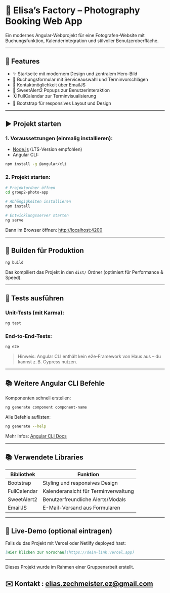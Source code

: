 # 📸 Elisa’s Factory – Photography Booking Web App

Ein modernes Angular-Webprojekt für eine Fotografen-Website mit Buchungsfunktion, Kalenderintegration und stilvoller Benutzeroberfläche.

---

## 🔧 Features

* ✨ Startseite mit modernem Design und zentralem Hero-Bild
* 📅 Buchungsformular mit Serviceauswahl und Terminvorschlägen
* 📧 Kontaktmöglichkeit über EmailJS
* 🚀 SweetAlert2 Popups zur Benutzerinteraktion
* 🗓️ FullCalendar zur Terminvisualisierung
* 🎨 Bootstrap für responsives Layout und Design

---

## ▶️ Projekt starten

### 1. Voraussetzungen (einmalig installieren):

* [Node.js](https://nodejs.org/) (LTS-Version empfohlen)
* Angular CLI:

```bash
npm install -g @angular/cli
```

### 2. Projekt starten:

```bash
# Projektordner öffnen
cd group2-photo-app

# Abhängigkeiten installieren
npm install

# Entwicklungsserver starten
ng serve
```

Dann im Browser öffnen:
[http://localhost:4200](http://localhost:4200)

---

## 📂 Builden für Produktion

```bash
ng build
```

Das kompiliert das Projekt in den `dist/` Ordner (optimiert für Performance & Speed).

---

## 🎯 Tests ausführen

### Unit-Tests (mit Karma):

```bash
ng test
```

### End-to-End-Tests:

```bash
ng e2e
```

> Hinweis: Angular CLI enthält kein e2e-Framework von Haus aus – du kannst z. B. Cypress nutzen.

---

## 📚 Weitere Angular CLI Befehle

Komponenten schnell erstellen:

```bash
ng generate component component-name
```

Alle Befehle auflisten:

```bash
ng generate --help
```

Mehr Infos: [Angular CLI Docs](https://angular.dev/tools/cli)

---

## 📚 Verwendete Libraries

| Bibliothek   | Funktion                             |
| ------------ | ------------------------------------ |
| Bootstrap    | Styling und responsives Design       |
| FullCalendar | Kalenderansicht für Terminverwaltung |
| SweetAlert2  | Benutzerfreundliche Alerts/Modals    |
| EmailJS      | E-Mail-Versand aus Formularen        |

---

## 📢 Live-Demo (optional eintragen)

Falls du das Projekt mit Vercel oder Netlify deployed hast:

```md
[Hier klicken zur Vorschau](https://dein-link.vercel.app)
```

---


Dieses Projekt wurde im Rahmen einer Gruppenarbeit erstellt.

## ✉️ Kontakt : elias.zechmeister.ez@gmail.com
